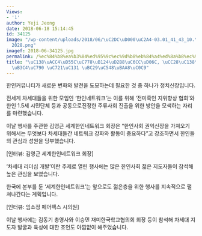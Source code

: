 ```yaml
---
Views:
- '1'
author: Yeji Jeong
date: 2018-06-18 15:14:45
id: 34125
image: "/wp-content/uploads/2018/06/\uC2DC\uD000\uC2A4-03.01_41_43_10.\uC2A4\uD2F8\
  2028.png"
imagef: 2018-06-34125.jpg
permalink: /%ec%84%b8%ea%b3%84%ed%95%9c%ec%9d%b8%eb%84%a4%ed%8a%b8%ec%9b%8c%ed%81%ac-%ec%b0%a8%ec%84%b8%eb%8c%80-%ec%a7%80%eb%8f%84%ec%9e%90-%ec%9c%a1%ec%84%b1-%eb%b0%a9%ec%95%88%eb%aa%a8%ec%83%89/
title: "\uC138\uACC4\uD55C\uC778\uB124\uD2B8\uC6CC\uD06C, \uCC28\uC138\uB300 \uC9C0\
  \uB3C4\uC790 \uC721\uC131 \uBC29\uC548\uBAA8\uC0C9"
---
```


한인커뮤니티가 새로운 변화와 발전을 도모하는데 필요한 것 중 하나가 정치신장입니다.

전세계 차세대들을 위한 모임인 ‘한인네트워크’는 이를 위해 ‘전미흑인 지위향상 협회’와 한인 1.5세 시민단체 등과 공동으로진정한 주류사회 진출을 위한 방안을 모색하는 자리를 마련했습니다.

이날 행사를 주관한 김영근 세계한인네트워크 회장은 “한인사회 권익신장을 가져오기 위해서는 무엇보다 차세대들간 네트워크 강화와 활동이 중요하다”고 강조하면서 한인들의 관심과 성원을 당부했습니다.

[인터뷰: 김영근 세계한인네트워크 회장]

‘차세대 리더십 개발’이란 주제로 열린 행사에는 많은 한인사회 젊은 지도자들이 참석해 높은 관심을 보였습니다.

한국에 본부를 둔 ‘세계한인네트워크’는 앞으로도 젊은층을 위한 행사를 지속적으로 펼쳐나간다는 계획입니다.

[인터뷰: 임소정 페어팩스 시의원]

이날 행사에는 김동기 총영사와 이승민 재미한국학교협의회 회장 등이 참석해 차세대 지도자 발굴과 육성에 대한 조언도 아낌없이 해주었습니다.